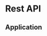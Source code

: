 <!---
title: "Rest API"
metaTitle: "Rest API"
metaDescription: ""
slug: "/docs/rest_api"
date: "2020-09-03"
id: "rest_apimd"
--->

# Rest API

## Application
